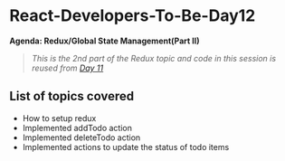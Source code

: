 # React-Developers-To-Be-Day12
**Agenda: Redux/Global State Management(Part II)**
>*This is the 2nd part of the Redux topic and code in this session is reused from [Day 11](https://github.com/FaizanMostafa/React-Developers-To-Be-Day12)*
## List of topics covered
* How to setup redux
* Implemented addTodo action
* Implemented deleteTodo action
* Implemented actions to update the status of todo items
